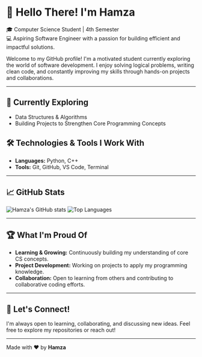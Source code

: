 # 👋 Hello There! I'm Hamza

🎓 Computer Science Student | 4th Semester  
💻 Aspiring Software Engineer with a passion for building efficient and impactful solutions.

Welcome to my GitHub profile! I'm a motivated student currently exploring the world of software development. I enjoy solving logical problems, writing clean code, and constantly improving my skills through hands-on projects and collaborations.

---

## 🚀 Currently Exploring
- Data Structures & Algorithms  
- Building Projects to Strengthen Core Programming Concepts

## 🛠️ Technologies & Tools I Work With
- **Languages:** Python, C++
- **Tools:** Git, GitHub, VS Code, Terminal

---

## 📈 GitHub Stats

<!-- You can enable these stats by using GitHub Readme Stats -->
![Hamza's GitHub stats](https://github-readme-stats.vercel.app/api?username=your-username&show_icons=true&theme=radical)
![Top Languages](https://github-readme-stats.vercel.app/api/top-langs/?username=your-username&layout=compact&theme=radical)

---

## 🏆 What I'm Proud Of
- **Learning & Growing:** Continuously building my understanding of core CS concepts.
- **Project Development:** Working on projects to apply my programming knowledge.
- **Collaboration:** Open to learning from others and contributing to collaborative coding efforts.

---

## 🤝 Let's Connect!
I'm always open to learning, collaborating, and discussing new ideas. Feel free to explore my repositories or reach out!

---

Made with ❤️ by **Hamza**
